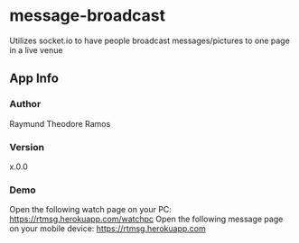# message-broadcast
Utilizes socket.io to have people broadcast messages/pictures to one page in a live venue

## App Info

### Author

Raymund Theodore Ramos

### Version

x.0.0

### Demo

Open the following watch page on your PC: https://rtmsg.herokuapp.com/watchpc
Open the following message page on your mobile device: https://rtmsg.herokuapp.com
